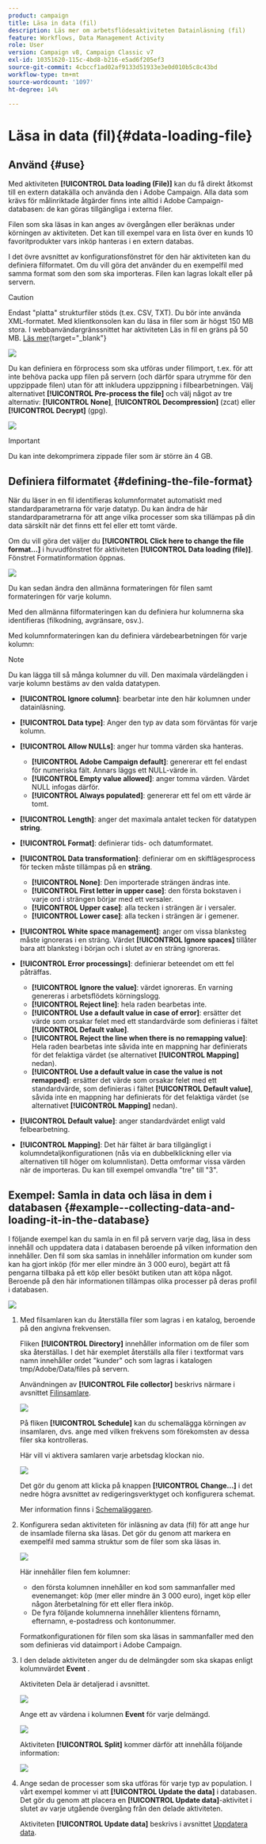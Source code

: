 ```yaml
---
product: campaign
title: Läsa in data (fil)
description: Läs mer om arbetsflödesaktiviteten Datainläsning (fil)
feature: Workflows, Data Management Activity
role: User
version: Campaign v8, Campaign Classic v7
exl-id: 10351620-115c-4bd8-b216-e5ad6f205ef3
source-git-commit: 4cbccf1ad02af9133d51933e3e0d010b5c8c43bd
workflow-type: tm+mt
source-wordcount: '1097'
ht-degree: 14%

---
```


# Läsa in data (fil){#data-loading-file}



## Använd {#use}

Med aktiviteten **[!UICONTROL Data loading (File)]** kan du få direkt åtkomst till en extern datakälla och använda den i Adobe Campaign. Alla data som krävs för målinriktade åtgärder finns inte alltid i Adobe Campaign-databasen: de kan göras tillgängliga i externa filer.

Filen som ska läsas in kan anges av övergången eller beräknas under körningen av aktiviteten. Det kan till exempel vara en lista över en kunds 10 favoritprodukter vars inköp hanteras i en extern databas.

I det övre avsnittet av konfigurationsfönstret för den här aktiviteten kan du definiera filformatet. Om du vill göra det använder du en exempelfil med samma format som den som ska importeras. Filen kan lagras lokalt eller på servern.

>[!CAUTION]
>
>Endast &quot;platta&quot; strukturfiler stöds (t.ex. CSV, TXT). Du bör inte använda XML-formatet. Med klientkonsolen kan du läsa in filer som är högst 150 MB stora. I webbanvändargränssnittet har aktiviteten Läs in fil en gräns på 50 MB. [Läs mer](https://experienceleague.adobe.com/docs/campaign-web/v8/wf/design-workflows/load-file.html){target="_blank"}

![](assets/s_advuser_wf_etl_file.png)

Du kan definiera en förprocess som ska utföras under filimport, t.ex. för att inte behöva packa upp filen på servern (och därför spara utrymme för den uppzippade filen) utan för att inkludera uppzippning i filbearbetningen. Välj alternativet **[!UICONTROL Pre-process the file]** och välj något av tre alternativ: **[!UICONTROL None]**, **[!UICONTROL Decompression]** (zcat) eller **[!UICONTROL Decrypt]** (gpg).

![](assets/preprocessing-dataloading.png)

>[!IMPORTANT]
>
>Du kan inte dekomprimera zippade filer som är större än 4 GB.

## Definiera filformatet {#defining-the-file-format}

När du läser in en fil identifieras kolumnformatet automatiskt med standardparametrarna för varje datatyp. Du kan ändra de här standardparametrarna för att ange vilka processer som ska tillämpas på din data särskilt när det finns ett fel eller ett tomt värde.

Om du vill göra det väljer du **[!UICONTROL Click here to change the file format...]** i huvudfönstret för aktiviteten **[!UICONTROL Data loading (file)]**. Fönstret Formatinformation öppnas.

![](assets/file_loading_columns_format.png)

Du kan sedan ändra den allmänna formateringen för filen samt formateringen för varje kolumn.

Med den allmänna filformateringen kan du definiera hur kolumnerna ska identifieras (filkodning, avgränsare, osv.).

Med kolumnformateringen kan du definiera värdebearbetningen för varje kolumn:

>[!NOTE]
>
>Du kan lägga till så många kolumner du vill. Den maximala värdelängden i varje kolumn bestäms av den valda datatypen.

* **[!UICONTROL Ignore column]**: bearbetar inte den här kolumnen under datainläsning.
* **[!UICONTROL Data type]**: Anger den typ av data som förväntas för varje kolumn.
* **[!UICONTROL Allow NULLs]**: anger hur tomma värden ska hanteras.

   * **[!UICONTROL Adobe Campaign default]**: genererar ett fel endast för numeriska fält. Annars läggs ett NULL-värde in.
   * **[!UICONTROL Empty value allowed]**: anger tomma värden.  Värdet NULL infogas därför.
   * **[!UICONTROL Always populated]**: genererar ett fel om ett värde är tomt.

* **[!UICONTROL Length]**: anger det maximala antalet tecken för datatypen **string**.
* **[!UICONTROL Format]**: definierar tids- och datumformatet.
* **[!UICONTROL Data transformation]**: definierar om en skiftlägesprocess för tecken måste tillämpas på en **sträng**.

   * **[!UICONTROL None]**: Den importerade strängen ändras inte.
   * **[!UICONTROL First letter in upper case]**: den första bokstaven i varje ord i strängen börjar med ett versaler.
   * **[!UICONTROL Upper case]**: alla tecken i strängen är i versaler.
   * **[!UICONTROL Lower case]**: alla tecken i strängen är i gemener.

* **[!UICONTROL White space management]**: anger om vissa blanksteg måste ignoreras i en sträng. Värdet **[!UICONTROL Ignore spaces]** tillåter bara att blanksteg i början och i slutet av en sträng ignoreras.
* **[!UICONTROL Error processings]**: definierar beteendet om ett fel påträffas.

   * **[!UICONTROL Ignore the value]**: värdet ignoreras.  En varning genereras i arbetsflödets körningslogg.
   * **[!UICONTROL Reject line]**: hela raden bearbetas inte.
   * **[!UICONTROL Use a default value in case of error]**: ersätter det värde som orsakar felet med ett standardvärde som definieras i fältet **[!UICONTROL Default value]**.
   * **[!UICONTROL Reject the line when there is no remapping value]**: Hela raden bearbetas inte såvida inte en mappning har definierats för det felaktiga värdet (se alternativet **[!UICONTROL Mapping]** nedan).
   * **[!UICONTROL Use a default value in case the value is not remapped]**: ersätter det värde som orsakar felet med ett standardvärde, som definieras i fältet **[!UICONTROL Default value]**, såvida inte en mappning har definierats för det felaktiga värdet (se alternativet **[!UICONTROL Mapping]** nedan).

* **[!UICONTROL Default value]**: anger standardvärdet enligt vald felbearbetning.
* **[!UICONTROL Mapping]**: Det här fältet är bara tillgängligt i kolumndetaljkonfigurationen (nås via en dubbelklickning eller via alternativen till höger om kolumnlistan). Detta omformar vissa värden när de importeras. Du kan till exempel omvandla &quot;tre&quot; till &quot;3&quot;.

## Exempel: Samla in data och läsa in dem i databasen {#example--collecting-data-and-loading-it-in-the-database}

I följande exempel kan du samla in en fil på servern varje dag, läsa in dess innehåll och uppdatera data i databasen beroende på vilken information den innehåller. Den fil som ska samlas in innehåller information om kunder som kan ha gjort inköp (för mer eller mindre än 3 000 euro), begärt att få pengarna tillbaka på ett köp eller besökt butiken utan att köpa något. Beroende på den här informationen tillämpas olika processer på deras profil i databasen.

![](assets/s_advuser_load_file_sample_0.png)

1. Med filsamlaren kan du återställa filer som lagras i en katalog, beroende på den angivna frekvensen.

   Fliken **[!UICONTROL Directory]** innehåller information om de filer som ska återställas. I det här exemplet återställs alla filer i textformat vars namn innehåller ordet &quot;kunder&quot; och som lagras i katalogen tmp/Adobe/Data/files på servern.

   Användningen av **[!UICONTROL File collector]** beskrivs närmare i avsnittet [Filinsamlare](file-collector.md).

   ![](assets/s_advuser_load_file_sample_1.png)

   På fliken **[!UICONTROL Schedule]** kan du schemalägga körningen av insamlaren, dvs. ange med vilken frekvens som förekomsten av dessa filer ska kontrolleras.

   Här vill vi aktivera samlaren varje arbetsdag klockan nio.

   ![](assets/s_advuser_load_file_sample_2.png)

   Det gör du genom att klicka på knappen **[!UICONTROL Change...]** i det nedre högra avsnittet av redigeringsverktyget och konfigurera schemat.

   Mer information finns i [Schemaläggaren](scheduler.md).

1. Konfigurera sedan aktiviteten för inläsning av data (fil) för att ange hur de insamlade filerna ska läsas. Det gör du genom att markera en exempelfil med samma struktur som de filer som ska läsas in.

   ![](assets/s_advuser_load_file_sample_3.png)

   Här innehåller filen fem kolumner:

   * den första kolumnen innehåller en kod som sammanfaller med evenemanget: köp (mer eller mindre än 3 000 euro), inget köp eller någon återbetalning för ett eller flera inköp.
   * De fyra följande kolumnerna innehåller klientens förnamn, efternamn, e-postadress och kontonummer.

   Formatkonfigurationen för filen som ska läsas in sammanfaller med den som definieras vid dataimport i Adobe Campaign.

1. I den delade aktiviteten anger du de delmängder som ska skapas enligt kolumnvärdet **Event** .

   Aktiviteten Dela är detaljerad i avsnittet.

   ![](assets/s_advuser_load_file_sample_4.png)

   Ange ett av värdena i kolumnen **Event** för varje delmängd.

   ![](assets/s_advuser_load_file_sample_5.png)

   Aktiviteten **[!UICONTROL Split]** kommer därför att innehålla följande information:

   ![](assets/s_advuser_load_file_sample_6.png)

1. Ange sedan de processer som ska utföras för varje typ av population. I vårt exempel kommer vi att **[!UICONTROL Update the data]** i databasen. Det gör du genom att placera en **[!UICONTROL Update data]**-aktivitet i slutet av varje utgående övergång från den delade aktiviteten.

   Aktiviteten **[!UICONTROL Update data]** beskrivs i avsnittet [Uppdatera data](update-data.md).
